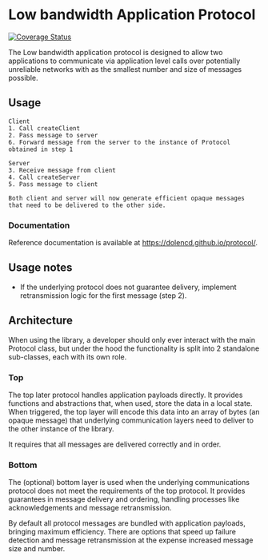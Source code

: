 # Low bandwidth Application Protocol

[![Coverage Status](https://coveralls.io/repos/github/dolencd/protocol/badge.svg?branch=dev)](https://coveralls.io/github/dolencd/protocol?branch=dev)

The Low bandwidth application protocol is designed to allow two applications to communicate via application level calls over potentially unreliable networks with as the smallest number and size of messages possible.

## Usage

    Client
    1. Call createClient
    2. Pass message to server
    6. Forward message from the server to the instance of Protocol obtained in step 1

    Server
    3. Receive message from client
    4. Call createServer
    5. Pass message to client

    Both client and server will now generate efficient opaque messages that need to be delivered to the other side.

### Documentation

Reference documentation is available at https://dolencd.github.io/protocol/.

## Usage notes

- If the underlying protocol does not guarantee delivery, implement retransmission logic for the first message (step 2).

## Architecture

When using the library, a developer should only ever interact with the main Protocol class, but under the hood the functionality is split into 2 standalone sub-classes, each with its own role.

### Top

The top later protocol handles application payloads directly. It provides functions and abstractions that, when used, store the data in a local state. When triggered, the top layer will encode this data into an array of bytes (an opaque message) that underlying communication layers need to deliver to the other instance of the library.

It requires that all messages are delivered correctly and in order.

### Bottom

The (optional) bottom layer is used when the underlying communications protocol does not meet the requirements of the top protocol. It provides guarantees in message delivery and ordering, handling processes like acknowledgements and message retransmission.

By default all protocol messages are bundled with application payloads, bringing maximum efficiency. There are options that speed up failure detection and message retransmission at the expense increased message size and number.